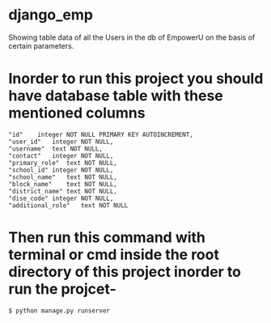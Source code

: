 # django_emp
Showing table data of all the Users in the db of EmpowerU on the basis of certain parameters.

# Inorder to run this project you should have database table with these mentioned columns
	"id"	integer NOT NULL PRIMARY KEY AUTOINCREMENT,
	"user_id"	integer NOT NULL,
	"username"	text NOT NULL,
	"contact"	integer NOT NULL,
	"primary_role"	text NOT NULL,
	"school_id"	integer NOT NULL,
	"school_name"	text NOT NULL,
	"block_name"	text NOT NULL,
	"district_name"	text NOT NULL,
	"dise_code"	integer NOT NULL,
	"additional_role"	text NOT NULL
  
# Then run this command with terminal or cmd inside the root directory of this project inorder to run the projcet-
    $ python manage.py runserver
